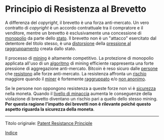 # Principio di Resistenza al Brevetto



A differenza del *copyright*, il brevetto è una forza anti-mercato. Un vero contratto di *copyright* è un accordo contrattuale tra il compratore e il venditore, mentre un brevetto è esclusivamente una concessione di [monopolio](https://mises.org/library/man-economy-and-state-power-and-market/html/p/1075) da parte dello [stato](ch101-glossary.md#stato). Il brevetto non è un "attacco" esercitato dal detentore del titolo stesso, è una [distorsione](ch101-glossary.md#distorsione) della [pressione al raggruppamento](ch039-pooling-pressure-risk.md) creata dallo stato.

Il processo di [mining](centro-di-mining-mine) è altamente competitivo. La protezione di monopolio applicata all'uso di un [algoritmo](https://www.asicboost.com/patent) di mining efficiente rappresenta una forte pressione di aggregazione anti-mercato. Bitcoin è reso sicuro dalle [persone](ch101-glossary.md#persona) che [resistono](ch004-axiom-of-resistance.md) alle forze anti-mercato. La resistenza affronta un [rischio](ch016-risk-sharing-principle.md) maggiore quando il [miner](ch101-glossary.md#miner) è fortemente [raggruppato](ch101-glossary.md#raggruppamento-pooling) e/o [non anonimo](ch023-public-data-principle.md).

Se le persone non oppongono resistenza a queste forze non vi è [sicurezza](ch035-qualitative-security-model.md) nella moneta. Quando il [livello di minaccia](ch033-threat-level-paradox.md) aumenta le conseguenze della violazione di brevetto diventano un rischio pari a quello dello stesso mining. **Per questa ragione l'impatto dei brevetti non è rilevante poiché questo aspetto riguarda la sicurezza della moneta**.

---

Titolo originale: [Patent Resistance Principle](https://github.com/libbitcoin/libbitcoin-system/wiki/Patent-Resistance-Principle)

[Indice](/README.md)

